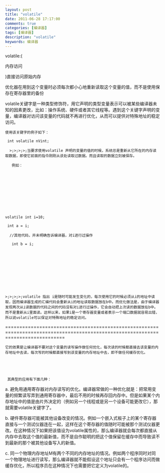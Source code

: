 ```yaml
---
layout: post
title: "volatile"
date: 2011-06-28 17:17:00 
comments: true
categories: [编译器]
tags: [编译器]
description: "volatile"
keywords: 编译器
---
```



 
  volatile:(
  
   内存访问
  
  )直接访问原始内存
 
 
 
 
  
   优化器在用到这个变量时必须每次都小心地重新读取这个变量的值，而不是使用保存在寄存器里的备份
  
  
  
 
 
  
  
 
 
  
   volatile关键字是一种类型修饰符，用它声明的类型变量表示可以被某些编译器未知的因素更改，比如：操作系统、硬件或者其它线程等。遇到这个关键字声明的变量，编译器对访问该变量的代码就不再进行优化，从而可以提供对特殊地址的稳定访问。
   
    使用该关键字的例子如下：
    
     int volatile nVint;
     
      >;>;>;>;当要求使用volatile 声明的变量的值的时候，系统总是重新从它所在的内存读取数据，即使它前面的指令刚刚从该处读取过数据。而且读取的数据立刻被保存。
      
       例如：
      
     
    
   
  
 
 
  
   
   
   
    volatile int i=10;
    
     int a = i;
     
      //其他代码，并未明确告诉编译器，对i进行过操作
      
       int b = i;
      
     
    
   
  
 
 
  
   
   
   
    >;>;>;>;volatile 指出 i是随时可能发生变化的，每次使用它的时候必须从i的地址中读取，因而编译器生成的汇编代码会重新从i的地址读取数据放在b中。而优化做法是，由于编译器发现两次从i读数据的代码之间的代码没有对i进行过操作，它会自动把上次读的数据放在b中。而不是重新从i里面读。这样以来，如果i是一个寄存器变量或者表示一个端口数据就容易出错，所以说volatile可以保证对特殊地址的稳定访问。
   
  
 
 
  
   
   
  
 
 
  
   =================================================================================================================================
  
 
 
  
   
    它的效果是让编译器不要对这个变量的读写操作做任何优化，每次读的时候都直接去该变量的内存地址中去读，每次写的时候都直接写到该变量的内存地址中去，即不做任何缓存优化。
   
  
  
   
    
     其典型的应用有下面几种：
    
    
    
   
  
 
 
  
   a. 避免用通用寄存器对内存读写的优化。编译器常做的一种优化就是：把常用变量的频繁读写弄到通用寄存器中，最后不用的时候再存回内存中。但是如果某个内存地址中的值是由片外决定的（例如另一个线程或是另一个设备可能更改它），那就需要volatile关键字了。
  
 
 
  b. 硬件寄存器可能被其他设备改变的情况。例如一个嵌入式板子上的某个寄存器直接与一个测试仪器连在一起，这样在这个寄存器的值随时可能被那个测试仪器更改。在这种情况下如果把该值设为volatile属性的，那么编译器就会每次都直接从内存中去取这个值的最新值，而不是自作聪明的把这个值保留在缓存中而导致读不到最新的那个被其他设备写入的新值。
  
   c. 同一个物理内存地址M有两个不同的内存地址的情况。例如两个程序同时对同一个物理地址进行读写，那么编译器就不能假设这个地址只会有一个程序访问而做缓存优化，所以程序员在这种情况下也需要把它定义为volatile的。
  
 
 
 


